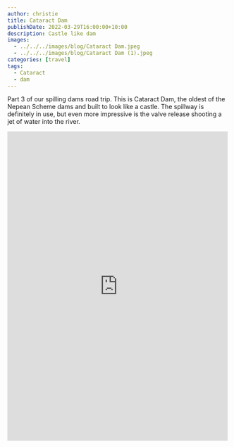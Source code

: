 ```yaml
---
author: christie
title: Cataract Dam
publishDate: 2022-03-29T16:00:00+10:00
description: Castle like dam
images:
  - ../../../images/blog/Cataract Dam.jpeg
  - ../../../images/blog/Cataract Dam (1).jpeg
categories: [travel]
tags:
  - Cataract
  - dam
---
```


Part 3 of our spilling dams road trip. This is Cataract Dam, the oldest of the Nepean Scheme dams and built to look like a castle. The spillway is definitely in use, but even more impressive is the valve release shooting a jet of water into the river.

<iframe src="https://www.facebook.com/plugins/post.php?href=https%3A%2F%2Fwww.facebook.com%2Fchris1.tham%2Fposts%2Fpfbid0h5KzVbguVb7X3mfAwfYmrW6pQm9HGNemvYAvdg7YQWdcwg8sBp62apveuHGkxJejl&show_text=true&width=500" width="500" height="703" style="border:none;overflow:hidden" scrolling="no" frameborder="0" allowfullscreen="true" allow="autoplay; clipboard-write; encrypted-media; picture-in-picture; web-share"></iframe>
